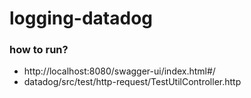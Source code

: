 # logging-datadog

### how to run?

- http://localhost:8080/swagger-ui/index.html#/
- datadog/src/test/http-request/TestUtilController.http
